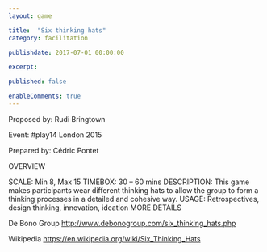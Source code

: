 ```yaml
---
layout: game

title:  "Six thinking hats"
category: facilitation

publishdate: 2017-07-01 00:00:00

excerpt: 

published: false

enableComments: true
---
```


Proposed by: Rudi Bringtown

Event: #play14 London 2015

Prepared by: Cédric Pontet

OVERVIEW

SCALE: Min 8, Max 15
TIMEBOX: 30 – 60 mins
DESCRIPTION: This game makes participants wear different thinking hats to allow the group to form a thinking processes in a detailed and cohesive way.
USAGE: Retrospectives, design thinking, innovation, ideation
MORE DETAILS

De Bono Group
http://www.debonogroup.com/six_thinking_hats.php

Wikipedia
https://en.wikipedia.org/wiki/Six_Thinking_Hats
